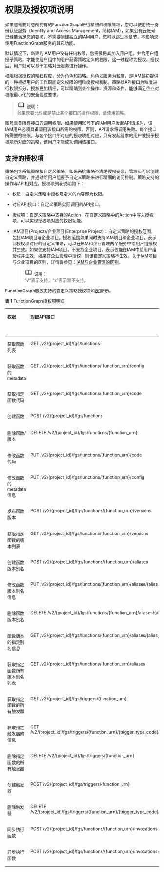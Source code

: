 # 权限及授权项说明<a name="ZH-CN_TOPIC_0170875444"></a>

如果您需要对您所拥有的FunctionGraph进行精细的权限管理，您可以使用统一身份认证服务（Identity and Access Management，简称IAM），如果公有云账号已经能满足您的要求，不需要创建独立的IAM用户，您可以跳过本章节，不影响您使用FunctionGraph服务的其它功能。

默认情况下，新建的IAM用户没有任何权限，您需要将其加入用户组，并给用户组授予策略，才能使用户组中的用户获得策略定义的权限，这一过程称为授权。授权后，用户就可以基于策略对云服务进行操作。

权限根据授权的精细程度，分为角色和策略。角色以服务为粒度，是IAM最初提供的一种根据用户的工作职能定义权限的粗粒度授权机制。策略以API接口为粒度进行权限拆分，授权更加精细，可以精确到某个操作、资源和条件，能够满足企业对权限最小化的安全管控要求。

>![](public_sys-resources/icon-note.gif) **说明：**   
>如果您要允许或是禁止某个接口的操作权限，请使用策略。  

账号具备所有接口的调用权限，如果使用账号下的IAM用户发起API请求时，该IAM用户必须具备调用该接口所需的权限，否则，API请求将调用失败。每个接口所需要的权限，与各个接口所对应的授权项相对应，只有发起请求的用户被授予授权项所对应的策略，该用户才能成功调用该接口。

## 支持的授权项<a name="section1352995463418"></a>

策略包含系统策略和自定义策略，如果系统策略不满足授权要求，管理员可以创建自定义策略，并通过给用户组授予自定义策略来进行精细的访问控制。策略支持的操作与API相对应，授权项列表说明如下：

-   权限：自定义策略中授权项定义的内容即为权限。
-   对应API接口：自定义策略实际调用的API接口。
-   授权项：自定义策略中支持的Action，在自定义策略中的Action中写入授权项，可以实现授权项对应的权限功能。
-   IAM项目\(Project\)/企业项目\(Enterprise Project\)：自定义策略的授权范围，包括IAM项目与企业项目。授权范围如果同时支持IAM项目和企业项目，表示此授权项对应的自定义策略，可以在IAM和企业管理两个服务中给用户组授权并生效。如果仅支持IAM项目，不支持企业项目，表示仅能在IAM中给用户组授权并生效，如果在企业管理中授权，则该自定义策略不生效。关于IAM项目与企业项目的区别，详情请参见：[IAM与企业管理的区别](https://support.huaweicloud.com/iam_faq/iam_01_0101.html)。

    >![](public_sys-resources/icon-note.gif) **说明：**   
    >“√”表示支持，“x”表示暂不支持。  


FunctionGraph服务支持的自定义策略授权项如[表1](#table135265147245)所示。

**表 1**  FunctionGraph授权项明细

<a name="table135265147245"></a>
<table><thead align="left"><tr id="row45265144245"><th class="cellrowborder" valign="top" width="15.22847715228477%" id="mcps1.2.6.1.1"><p id="p16985598241"><a name="p16985598241"></a><a name="p16985598241"></a>权限</p>
</th>
<th class="cellrowborder" valign="top" width="29.727027297270276%" id="mcps1.2.6.1.2"><p id="p398759102419"><a name="p398759102419"></a><a name="p398759102419"></a>对应API接口</p>
</th>
<th class="cellrowborder" valign="top" width="22.32776722327767%" id="mcps1.2.6.1.3"><p id="p098959142412"><a name="p098959142412"></a><a name="p098959142412"></a>授权项</p>
</th>
<th class="cellrowborder" valign="top" width="14.64853514648535%" id="mcps1.2.6.1.4"><p id="p3749154203917"><a name="p3749154203917"></a><a name="p3749154203917"></a>IAM项目(Project)</p>
</th>
<th class="cellrowborder" valign="top" width="18.06819318068193%" id="mcps1.2.6.1.5"><p id="p16787121420389"><a name="p16787121420389"></a><a name="p16787121420389"></a>企业项目(Enterprise Project)</p>
</th>
</tr>
</thead>
<tbody><tr id="row19527131412242"><td class="cellrowborder" valign="top" width="15.22847715228477%" headers="mcps1.2.6.1.1 "><p id="p11981259172410"><a name="p11981259172410"></a><a name="p11981259172410"></a>获取函数列表</p>
</td>
<td class="cellrowborder" valign="top" width="29.727027297270276%" headers="mcps1.2.6.1.2 "><p id="p3991259152417"><a name="p3991259152417"></a><a name="p3991259152417"></a>GET /v2/{project_id}/fgs/functions</p>
</td>
<td class="cellrowborder" valign="top" width="22.32776722327767%" headers="mcps1.2.6.1.3 "><p id="p89855919247"><a name="p89855919247"></a><a name="p89855919247"></a>FunctionGraph:function:list</p>
</td>
<td class="cellrowborder" valign="top" width="14.64853514648535%" headers="mcps1.2.6.1.4 "><p id="p10880527144017"><a name="p10880527144017"></a><a name="p10880527144017"></a>√</p>
</td>
<td class="cellrowborder" valign="top" width="18.06819318068193%" headers="mcps1.2.6.1.5 "><p id="p87866142388"><a name="p87866142388"></a><a name="p87866142388"></a>√</p>
</td>
</tr>
<tr id="row152761414249"><td class="cellrowborder" valign="top" width="15.22847715228477%" headers="mcps1.2.6.1.1 "><p id="p12991259182411"><a name="p12991259182411"></a><a name="p12991259182411"></a>获取函数的metadata</p>
</td>
<td class="cellrowborder" valign="top" width="29.727027297270276%" headers="mcps1.2.6.1.2 "><p id="p4100359182416"><a name="p4100359182416"></a><a name="p4100359182416"></a>GET /v2/{project_id}/fgs/functions/{function_urn}/config</p>
</td>
<td class="cellrowborder" valign="top" width="22.32776722327767%" headers="mcps1.2.6.1.3 "><p id="p1399059142413"><a name="p1399059142413"></a><a name="p1399059142413"></a>FunctionGraph:function:getConfig</p>
</td>
<td class="cellrowborder" valign="top" width="14.64853514648535%" headers="mcps1.2.6.1.4 "><p id="p192458684118"><a name="p192458684118"></a><a name="p192458684118"></a>√</p>
</td>
<td class="cellrowborder" valign="top" width="18.06819318068193%" headers="mcps1.2.6.1.5 "><p id="p578451415389"><a name="p578451415389"></a><a name="p578451415389"></a>√</p>
</td>
</tr>
<tr id="row2527121416248"><td class="cellrowborder" valign="top" width="15.22847715228477%" headers="mcps1.2.6.1.1 "><p id="p15100195922412"><a name="p15100195922412"></a><a name="p15100195922412"></a>获取指定函数代码</p>
</td>
<td class="cellrowborder" valign="top" width="29.727027297270276%" headers="mcps1.2.6.1.2 "><p id="p310025962417"><a name="p310025962417"></a><a name="p310025962417"></a>GET /v2/{project_id}/fgs/functions/{function_urn}/code</p>
</td>
<td class="cellrowborder" valign="top" width="22.32776722327767%" headers="mcps1.2.6.1.3 "><p id="p7100859202417"><a name="p7100859202417"></a><a name="p7100859202417"></a>FunctionGraph:function:getCode</p>
</td>
<td class="cellrowborder" valign="top" width="14.64853514648535%" headers="mcps1.2.6.1.4 "><p id="p0764192611411"><a name="p0764192611411"></a><a name="p0764192611411"></a>√</p>
</td>
<td class="cellrowborder" valign="top" width="18.06819318068193%" headers="mcps1.2.6.1.5 "><p id="p2783171419385"><a name="p2783171419385"></a><a name="p2783171419385"></a>√</p>
</td>
</tr>
<tr id="row552721402420"><td class="cellrowborder" valign="top" width="15.22847715228477%" headers="mcps1.2.6.1.1 "><p id="p2010010591244"><a name="p2010010591244"></a><a name="p2010010591244"></a>创建函数</p>
</td>
<td class="cellrowborder" valign="top" width="29.727027297270276%" headers="mcps1.2.6.1.2 "><p id="p15101155982416"><a name="p15101155982416"></a><a name="p15101155982416"></a>POST /v2/{project_id}/fgs/functions</p>
</td>
<td class="cellrowborder" valign="top" width="22.32776722327767%" headers="mcps1.2.6.1.3 "><p id="p210014590248"><a name="p210014590248"></a><a name="p210014590248"></a>FunctionGraph:function:create</p>
</td>
<td class="cellrowborder" valign="top" width="14.64853514648535%" headers="mcps1.2.6.1.4 "><p id="p201642032134211"><a name="p201642032134211"></a><a name="p201642032134211"></a>√</p>
</td>
<td class="cellrowborder" valign="top" width="18.06819318068193%" headers="mcps1.2.6.1.5 "><p id="p416443264210"><a name="p416443264210"></a><a name="p416443264210"></a>√</p>
</td>
</tr>
<tr id="row1527151412246"><td class="cellrowborder" valign="top" width="15.22847715228477%" headers="mcps1.2.6.1.1 "><p id="p131019592246"><a name="p131019592246"></a><a name="p131019592246"></a>删除函数/版本</p>
</td>
<td class="cellrowborder" valign="top" width="29.727027297270276%" headers="mcps1.2.6.1.2 "><p id="p1101185992411"><a name="p1101185992411"></a><a name="p1101185992411"></a>DELETE /v2/{project_id}/fgs/functions/{function_urn}</p>
</td>
<td class="cellrowborder" valign="top" width="22.32776722327767%" headers="mcps1.2.6.1.3 "><p id="p11101145913248"><a name="p11101145913248"></a><a name="p11101145913248"></a>FunctionGraph:function:delete</p>
</td>
<td class="cellrowborder" valign="top" width="14.64853514648535%" headers="mcps1.2.6.1.4 "><p id="p1492143410424"><a name="p1492143410424"></a><a name="p1492143410424"></a>√</p>
</td>
<td class="cellrowborder" valign="top" width="18.06819318068193%" headers="mcps1.2.6.1.5 "><p id="p99273434210"><a name="p99273434210"></a><a name="p99273434210"></a>√</p>
</td>
</tr>
<tr id="row7527714112418"><td class="cellrowborder" valign="top" width="15.22847715228477%" headers="mcps1.2.6.1.1 "><p id="p13101185917243"><a name="p13101185917243"></a><a name="p13101185917243"></a>修改函数代码</p>
</td>
<td class="cellrowborder" valign="top" width="29.727027297270276%" headers="mcps1.2.6.1.2 "><p id="p151021559152413"><a name="p151021559152413"></a><a name="p151021559152413"></a>PUT /v2/{project_id}/fgs/functions/{function_urn}/code</p>
</td>
<td class="cellrowborder" valign="top" width="22.32776722327767%" headers="mcps1.2.6.1.3 "><p id="p13101145918245"><a name="p13101145918245"></a><a name="p13101145918245"></a>FunctionGraph:function:updateCode</p>
</td>
<td class="cellrowborder" valign="top" width="14.64853514648535%" headers="mcps1.2.6.1.4 "><p id="p13291435114212"><a name="p13291435114212"></a><a name="p13291435114212"></a>√</p>
</td>
<td class="cellrowborder" valign="top" width="18.06819318068193%" headers="mcps1.2.6.1.5 "><p id="p10291935124217"><a name="p10291935124217"></a><a name="p10291935124217"></a>√</p>
</td>
</tr>
<tr id="row55279149246"><td class="cellrowborder" valign="top" width="15.22847715228477%" headers="mcps1.2.6.1.1 "><p id="p18102759132414"><a name="p18102759132414"></a><a name="p18102759132414"></a>修改函数的metadata信息</p>
</td>
<td class="cellrowborder" valign="top" width="29.727027297270276%" headers="mcps1.2.6.1.2 "><p id="p91021459112420"><a name="p91021459112420"></a><a name="p91021459112420"></a>PUT /v2/{project_id}/fgs/functions/{function_urn}/config</p>
</td>
<td class="cellrowborder" valign="top" width="22.32776722327767%" headers="mcps1.2.6.1.3 "><p id="p4102059172410"><a name="p4102059172410"></a><a name="p4102059172410"></a>FunctionGraph:function:updateConfig</p>
</td>
<td class="cellrowborder" valign="top" width="14.64853514648535%" headers="mcps1.2.6.1.4 "><p id="p4695143674213"><a name="p4695143674213"></a><a name="p4695143674213"></a>√</p>
</td>
<td class="cellrowborder" valign="top" width="18.06819318068193%" headers="mcps1.2.6.1.5 "><p id="p16955361425"><a name="p16955361425"></a><a name="p16955361425"></a>√</p>
</td>
</tr>
<tr id="row11677324249"><td class="cellrowborder" valign="top" width="15.22847715228477%" headers="mcps1.2.6.1.1 "><p id="p210295942411"><a name="p210295942411"></a><a name="p210295942411"></a>发布函数版本</p>
</td>
<td class="cellrowborder" valign="top" width="29.727027297270276%" headers="mcps1.2.6.1.2 "><p id="p310325911247"><a name="p310325911247"></a><a name="p310325911247"></a>POST /v2/{project_id}/fgs/functions/{function_urn}/versions</p>
</td>
<td class="cellrowborder" valign="top" width="22.32776722327767%" headers="mcps1.2.6.1.3 "><p id="p19102135992414"><a name="p19102135992414"></a><a name="p19102135992414"></a>FunctionGraph:function:createVersion</p>
</td>
<td class="cellrowborder" valign="top" width="14.64853514648535%" headers="mcps1.2.6.1.4 "><p id="p161922038104215"><a name="p161922038104215"></a><a name="p161922038104215"></a>√</p>
</td>
<td class="cellrowborder" valign="top" width="18.06819318068193%" headers="mcps1.2.6.1.5 "><p id="p1019243874215"><a name="p1019243874215"></a><a name="p1019243874215"></a>√</p>
</td>
</tr>
<tr id="row1616843215249"><td class="cellrowborder" valign="top" width="15.22847715228477%" headers="mcps1.2.6.1.1 "><p id="p12103185942416"><a name="p12103185942416"></a><a name="p12103185942416"></a>获取指定函数的版本列表</p>
</td>
<td class="cellrowborder" valign="top" width="29.727027297270276%" headers="mcps1.2.6.1.2 "><p id="p0103259172412"><a name="p0103259172412"></a><a name="p0103259172412"></a>GET /v2/{project_id}/fgs/functions/{function_urn}/versions</p>
</td>
<td class="cellrowborder" valign="top" width="22.32776722327767%" headers="mcps1.2.6.1.3 "><p id="p19103165912249"><a name="p19103165912249"></a><a name="p19103165912249"></a>FunctionGraph:function:listVersion</p>
</td>
<td class="cellrowborder" valign="top" width="14.64853514648535%" headers="mcps1.2.6.1.4 "><p id="p13881039174210"><a name="p13881039174210"></a><a name="p13881039174210"></a>√</p>
</td>
<td class="cellrowborder" valign="top" width="18.06819318068193%" headers="mcps1.2.6.1.5 "><p id="p1588123919420"><a name="p1588123919420"></a><a name="p1588123919420"></a>√</p>
</td>
</tr>
<tr id="row11168432142412"><td class="cellrowborder" valign="top" width="15.22847715228477%" headers="mcps1.2.6.1.1 "><p id="p310365912410"><a name="p310365912410"></a><a name="p310365912410"></a>创建函数版本别名</p>
</td>
<td class="cellrowborder" valign="top" width="29.727027297270276%" headers="mcps1.2.6.1.2 "><p id="p131041559172413"><a name="p131041559172413"></a><a name="p131041559172413"></a>POST /v2/{project_id}/fgs/functions/{function_urn}/aliases</p>
</td>
<td class="cellrowborder" valign="top" width="22.32776722327767%" headers="mcps1.2.6.1.3 "><p id="p10103359182415"><a name="p10103359182415"></a><a name="p10103359182415"></a>FunctionGraph:function:createAlias</p>
</td>
<td class="cellrowborder" valign="top" width="14.64853514648535%" headers="mcps1.2.6.1.4 "><p id="p69391840124220"><a name="p69391840124220"></a><a name="p69391840124220"></a>√</p>
</td>
<td class="cellrowborder" valign="top" width="18.06819318068193%" headers="mcps1.2.6.1.5 "><p id="p1393974011425"><a name="p1393974011425"></a><a name="p1393974011425"></a>√</p>
</td>
</tr>
<tr id="row316923217241"><td class="cellrowborder" valign="top" width="15.22847715228477%" headers="mcps1.2.6.1.1 "><p id="p51041659182414"><a name="p51041659182414"></a><a name="p51041659182414"></a>修改函数版本别名信息</p>
</td>
<td class="cellrowborder" valign="top" width="29.727027297270276%" headers="mcps1.2.6.1.2 "><p id="p710411592247"><a name="p710411592247"></a><a name="p710411592247"></a>PUT /v2/{project_id}/fgs/functions/{function_urn}/aliases/{alias_name}</p>
</td>
<td class="cellrowborder" valign="top" width="22.32776722327767%" headers="mcps1.2.6.1.3 "><p id="p6104135918245"><a name="p6104135918245"></a><a name="p6104135918245"></a>FunctionGraph:function:updateAlias</p>
</td>
<td class="cellrowborder" valign="top" width="14.64853514648535%" headers="mcps1.2.6.1.4 "><p id="p2262124224214"><a name="p2262124224214"></a><a name="p2262124224214"></a>√</p>
</td>
<td class="cellrowborder" valign="top" width="18.06819318068193%" headers="mcps1.2.6.1.5 "><p id="p1926214422423"><a name="p1926214422423"></a><a name="p1926214422423"></a>√</p>
</td>
</tr>
<tr id="row1116912327242"><td class="cellrowborder" valign="top" width="15.22847715228477%" headers="mcps1.2.6.1.1 "><p id="p6104185910246"><a name="p6104185910246"></a><a name="p6104185910246"></a>删除函数版本别名</p>
</td>
<td class="cellrowborder" valign="top" width="29.727027297270276%" headers="mcps1.2.6.1.2 "><p id="p6105165915241"><a name="p6105165915241"></a><a name="p6105165915241"></a>DELETE /v2/{project_id}/fgs/functions/{function_urn}/aliases/{alias_name}</p>
</td>
<td class="cellrowborder" valign="top" width="22.32776722327767%" headers="mcps1.2.6.1.3 "><p id="p14104115918243"><a name="p14104115918243"></a><a name="p14104115918243"></a>FunctionGraph:function:deleteAlias</p>
</td>
<td class="cellrowborder" valign="top" width="14.64853514648535%" headers="mcps1.2.6.1.4 "><p id="p617919434426"><a name="p617919434426"></a><a name="p617919434426"></a>√</p>
</td>
<td class="cellrowborder" valign="top" width="18.06819318068193%" headers="mcps1.2.6.1.5 "><p id="p15179843204217"><a name="p15179843204217"></a><a name="p15179843204217"></a>√</p>
</td>
</tr>
<tr id="row316963211248"><td class="cellrowborder" valign="top" width="15.22847715228477%" headers="mcps1.2.6.1.1 "><p id="p1710545919243"><a name="p1710545919243"></a><a name="p1710545919243"></a>函数版本的指定别名信息</p>
</td>
<td class="cellrowborder" valign="top" width="29.727027297270276%" headers="mcps1.2.6.1.2 "><p id="p16106105952415"><a name="p16106105952415"></a><a name="p16106105952415"></a>GET /v2/{project_id}/fgs/functions/{function_urn}/aliases/{alias_name}</p>
</td>
<td class="cellrowborder" valign="top" width="22.32776722327767%" headers="mcps1.2.6.1.3 "><p id="p1210575942418"><a name="p1210575942418"></a><a name="p1210575942418"></a>FunctionGraph:function:getAlias</p>
</td>
<td class="cellrowborder" valign="top" width="14.64853514648535%" headers="mcps1.2.6.1.4 "><p id="p13731646174214"><a name="p13731646174214"></a><a name="p13731646174214"></a>√</p>
</td>
<td class="cellrowborder" valign="top" width="18.06819318068193%" headers="mcps1.2.6.1.5 "><p id="p97511468423"><a name="p97511468423"></a><a name="p97511468423"></a>√</p>
</td>
</tr>
<tr id="row20170432112411"><td class="cellrowborder" valign="top" width="15.22847715228477%" headers="mcps1.2.6.1.1 "><p id="p19106059102415"><a name="p19106059102415"></a><a name="p19106059102415"></a>获取指定函数所有版本别名列表</p>
</td>
<td class="cellrowborder" valign="top" width="29.727027297270276%" headers="mcps1.2.6.1.2 "><p id="p4106559132414"><a name="p4106559132414"></a><a name="p4106559132414"></a>GET /v2/{project_id}/fgs/functions/{function_urn}/aliases</p>
</td>
<td class="cellrowborder" valign="top" width="22.32776722327767%" headers="mcps1.2.6.1.3 "><p id="p101068591249"><a name="p101068591249"></a><a name="p101068591249"></a>FunctionGraph:function:listAlias</p>
</td>
<td class="cellrowborder" valign="top" width="14.64853514648535%" headers="mcps1.2.6.1.4 "><p id="p101631247144210"><a name="p101631247144210"></a><a name="p101631247144210"></a>√</p>
</td>
<td class="cellrowborder" valign="top" width="18.06819318068193%" headers="mcps1.2.6.1.5 "><p id="p516384764210"><a name="p516384764210"></a><a name="p516384764210"></a>√</p>
</td>
</tr>
<tr id="row346718393241"><td class="cellrowborder" valign="top" width="15.22847715228477%" headers="mcps1.2.6.1.1 "><p id="p31061659122411"><a name="p31061659122411"></a><a name="p31061659122411"></a>获取指定函数的所有触发器</p>
</td>
<td class="cellrowborder" valign="top" width="29.727027297270276%" headers="mcps1.2.6.1.2 "><p id="p6107259192416"><a name="p6107259192416"></a><a name="p6107259192416"></a>GET /v2/{project_id}/fgs/triggers/{function_urn}</p>
</td>
<td class="cellrowborder" valign="top" width="22.32776722327767%" headers="mcps1.2.6.1.3 "><p id="p161068598243"><a name="p161068598243"></a><a name="p161068598243"></a>FunctionGraph:trigger: listSpecifiedFunctionTriggers</p>
</td>
<td class="cellrowborder" valign="top" width="14.64853514648535%" headers="mcps1.2.6.1.4 "><p id="p9260948104215"><a name="p9260948104215"></a><a name="p9260948104215"></a>√</p>
</td>
<td class="cellrowborder" valign="top" width="18.06819318068193%" headers="mcps1.2.6.1.5 "><p id="p1026014834214"><a name="p1026014834214"></a><a name="p1026014834214"></a>√</p>
</td>
</tr>
<tr id="row10467113915245"><td class="cellrowborder" valign="top" width="15.22847715228477%" headers="mcps1.2.6.1.1 "><p id="p41071859192412"><a name="p41071859192412"></a><a name="p41071859192412"></a>获取指定触发器的信息</p>
</td>
<td class="cellrowborder" valign="top" width="29.727027297270276%" headers="mcps1.2.6.1.2 "><p id="p7107185919245"><a name="p7107185919245"></a><a name="p7107185919245"></a>GET /v2/{project_id}/fgs/triggers/{function_urn}/{trigger_type_code}/{trigger_id}</p>
</td>
<td class="cellrowborder" valign="top" width="22.32776722327767%" headers="mcps1.2.6.1.3 "><p id="p71071859102415"><a name="p71071859102415"></a><a name="p71071859102415"></a>FunctionGraph:trigger:get</p>
</td>
<td class="cellrowborder" valign="top" width="14.64853514648535%" headers="mcps1.2.6.1.4 "><p id="p153267499423"><a name="p153267499423"></a><a name="p153267499423"></a>√</p>
</td>
<td class="cellrowborder" valign="top" width="18.06819318068193%" headers="mcps1.2.6.1.5 "><p id="p632614493422"><a name="p632614493422"></a><a name="p632614493422"></a>√</p>
</td>
</tr>
<tr id="row2467239122415"><td class="cellrowborder" valign="top" width="15.22847715228477%" headers="mcps1.2.6.1.1 "><p id="p13107155942418"><a name="p13107155942418"></a><a name="p13107155942418"></a>删除指定函数的所有触发器</p>
</td>
<td class="cellrowborder" valign="top" width="29.727027297270276%" headers="mcps1.2.6.1.2 "><p id="p1810835962418"><a name="p1810835962418"></a><a name="p1810835962418"></a>DELETE /v2/{project_id}/fgs/triggers/{function_urn}</p>
</td>
<td class="cellrowborder" valign="top" width="22.32776722327767%" headers="mcps1.2.6.1.3 "><p id="p1110719593246"><a name="p1110719593246"></a><a name="p1110719593246"></a>FunctionGraph:trigger: deleteSpecifiedFunctionTriggers</p>
</td>
<td class="cellrowborder" valign="top" width="14.64853514648535%" headers="mcps1.2.6.1.4 "><p id="p1429525019424"><a name="p1429525019424"></a><a name="p1429525019424"></a>√</p>
</td>
<td class="cellrowborder" valign="top" width="18.06819318068193%" headers="mcps1.2.6.1.5 "><p id="p229565012428"><a name="p229565012428"></a><a name="p229565012428"></a>√</p>
</td>
</tr>
<tr id="row94678396249"><td class="cellrowborder" valign="top" width="15.22847715228477%" headers="mcps1.2.6.1.1 "><p id="p1210818598245"><a name="p1210818598245"></a><a name="p1210818598245"></a>创建触发器</p>
</td>
<td class="cellrowborder" valign="top" width="29.727027297270276%" headers="mcps1.2.6.1.2 "><p id="p5108175912417"><a name="p5108175912417"></a><a name="p5108175912417"></a>POST /v2/{project_id}/fgs/triggers/{function_urn}</p>
</td>
<td class="cellrowborder" valign="top" width="22.32776722327767%" headers="mcps1.2.6.1.3 "><p id="p191087590249"><a name="p191087590249"></a><a name="p191087590249"></a>FunctionGraph:trigger:create</p>
</td>
<td class="cellrowborder" valign="top" width="14.64853514648535%" headers="mcps1.2.6.1.4 "><p id="p10310125210423"><a name="p10310125210423"></a><a name="p10310125210423"></a>√</p>
</td>
<td class="cellrowborder" valign="top" width="18.06819318068193%" headers="mcps1.2.6.1.5 "><p id="p1531065264219"><a name="p1531065264219"></a><a name="p1531065264219"></a>√</p>
</td>
</tr>
<tr id="row12468339102417"><td class="cellrowborder" valign="top" width="15.22847715228477%" headers="mcps1.2.6.1.1 "><p id="p151081459102415"><a name="p151081459102415"></a><a name="p151081459102415"></a>删除触发器</p>
</td>
<td class="cellrowborder" valign="top" width="29.727027297270276%" headers="mcps1.2.6.1.2 "><p id="p310914598242"><a name="p310914598242"></a><a name="p310914598242"></a>DELETE /v2/{project_id}/fgs/triggers/{function_urn}/{trigger_type_code}/{trigger_id}</p>
</td>
<td class="cellrowborder" valign="top" width="22.32776722327767%" headers="mcps1.2.6.1.3 "><p id="p17108175911243"><a name="p17108175911243"></a><a name="p17108175911243"></a>FunctionGraph:trigger:delete</p>
</td>
<td class="cellrowborder" valign="top" width="14.64853514648535%" headers="mcps1.2.6.1.4 "><p id="p183747532424"><a name="p183747532424"></a><a name="p183747532424"></a>√</p>
</td>
<td class="cellrowborder" valign="top" width="18.06819318068193%" headers="mcps1.2.6.1.5 "><p id="p16374105334217"><a name="p16374105334217"></a><a name="p16374105334217"></a>√</p>
</td>
</tr>
<tr id="row1546873919244"><td class="cellrowborder" valign="top" width="15.22847715228477%" headers="mcps1.2.6.1.1 "><p id="p51098595240"><a name="p51098595240"></a><a name="p51098595240"></a>同步执行函数</p>
</td>
<td class="cellrowborder" valign="top" width="29.727027297270276%" headers="mcps1.2.6.1.2 "><p id="p61091959172412"><a name="p61091959172412"></a><a name="p61091959172412"></a>POST /v2/{project_id}/fgs/functions/{function_urn}/invocations</p>
</td>
<td class="cellrowborder" valign="top" width="22.32776722327767%" headers="mcps1.2.6.1.3 "><p id="p510915962412"><a name="p510915962412"></a><a name="p510915962412"></a>FunctionGraph:function:invoke</p>
</td>
<td class="cellrowborder" valign="top" width="14.64853514648535%" headers="mcps1.2.6.1.4 "><p id="p6534355134218"><a name="p6534355134218"></a><a name="p6534355134218"></a>√</p>
</td>
<td class="cellrowborder" valign="top" width="18.06819318068193%" headers="mcps1.2.6.1.5 "><p id="p1753595564216"><a name="p1753595564216"></a><a name="p1753595564216"></a>√</p>
</td>
</tr>
<tr id="row1246843916249"><td class="cellrowborder" valign="top" width="15.22847715228477%" headers="mcps1.2.6.1.1 "><p id="p16109759162415"><a name="p16109759162415"></a><a name="p16109759162415"></a>异步执行函数</p>
</td>
<td class="cellrowborder" valign="top" width="29.727027297270276%" headers="mcps1.2.6.1.2 "><p id="p6110145920248"><a name="p6110145920248"></a><a name="p6110145920248"></a>POST /v2/{project_id}/fgs/functions/{function_urn}/invocations-async</p>
</td>
<td class="cellrowborder" valign="top" width="22.32776722327767%" headers="mcps1.2.6.1.3 "><p id="p16110195942414"><a name="p16110195942414"></a><a name="p16110195942414"></a>FunctionGraph:function:invokeAsync</p>
</td>
<td class="cellrowborder" valign="top" width="14.64853514648535%" headers="mcps1.2.6.1.4 "><p id="p8609356104220"><a name="p8609356104220"></a><a name="p8609356104220"></a>√</p>
</td>
<td class="cellrowborder" valign="top" width="18.06819318068193%" headers="mcps1.2.6.1.5 "><p id="p13609195616423"><a name="p13609195616423"></a><a name="p13609195616423"></a>√</p>
</td>
</tr>
</tbody>
</table>

